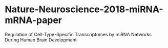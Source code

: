 # Nature-Neuroscience-2018-miRNA-mRNA-paper
Regulation of Cell-Type-Specific Transcriptomes by miRNA Networks During Human Brain Development
